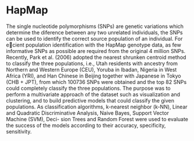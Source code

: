 # HapMap

The single nucleotide polymorphisms (SNPs) are genetic variations which determine the diference between any two unrelated individuals, the SNPs can be used to identify the correct source population of an individual. For ecient population identification with the HapMap genotype data, as few informative SNPs as possible are required from
the original 4 million SNPs. Recently, Park et al. (2006) adopted the nearest shrunken
centroid method to classify the three populations, i.e., Utah residents with ancestry from
Northern and Western Europe (CEU), Yoruba in Ibadan, Nigeria in West Africa (YRI),
and Han Chinese in Beijing together with Japanese in Tokyo (CHB + JPT), from which
100736 SNPs were obtained and the top 82 SNPs could completely classify the three
populations.
The purpose was to perform a multivariate approach of the dataset such
as visualization and clustering, and to build predictive models that could classify the
given populations. As classification algorithms, k-nearest neighbor (k-NN), Linear and
Quadratic Discriminative Analysis, Naive Bayes, Support Vector Machine (SVM), Deci-
sion Trees and Random Forest were used to evaluate the success of the models according
to their accuracy, specificity, sensitivity.
